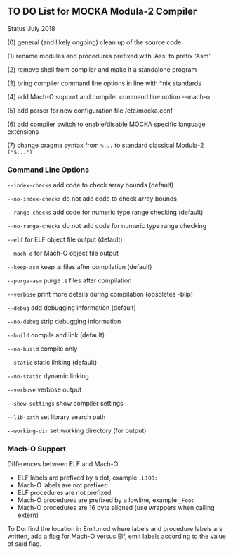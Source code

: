 ## TO DO List for MOCKA Modula-2 Compiler
Status July 2018

(0) general (and likely ongoing) clean up of the source code

(1) rename modules and procedures prefixed with 'Ass' to prefix 'Asm'

(2) remove shell from compiler and make it a standalone program

(3) bring compiler command line options in line with *nix standards

(4) add Mach-O support and compiler command line option --mach-o

(5) add parser for new configuration file /etc/mocka.conf

(6) add compiler switch to enable/disable MOCKA specific language extensions

(7) change pragma syntax from `%...` to standard classical Modula-2 `(*$...*)`

### Command Line Options

`--index-checks` add code to check array bounds (default)

`--no-index-checks` do not add code to check array bounds

`--range-checks` add code for numeric type range checking (default)

`--no-range-checks` do not add code for numeric type range checking

`--elf`     for ELF object file output (default)

`--mach-o`  for Mach-O object file output

`--keep-asm`  keep .s files after compilation (default)

`--purge-asm`  purge .s files after compilation

`--verbose`  print more details during compilation (obsoletes -blip)

`--debug` add debugging information (default)

`--no-debug` strip debugging information

`--build` compile and link (default)

`--no-build` compile only

`--static` static linking (default)

`--no-static` dynamic linking

`--verbose` verbose output

`--show-settings` show compiler settings

`--lib-path` set library search path

`--working-dir` set working directory (for output)

### Mach-O Support

Differences between ELF and Mach-O:

* ELF labels are prefixed by a dot, example `.L100:`
* Mach-O labels are not prefixed
* ELF procedures are not prefixed
* Mach-O procedures are prefixed by a lowline, example `_Foo:`
* Mach-O procedures are 16 byte aligned (use wrappers when calling extern)

To Do: find the location in Emit.mod where labels and procedure labels are written,
add a flag for Mach-O versus Elf, emit labels according to the value of said flag.
